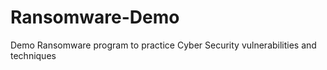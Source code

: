 # Ransomware-Demo
Demo Ransomware program to practice Cyber Security vulnerabilities and techniques
